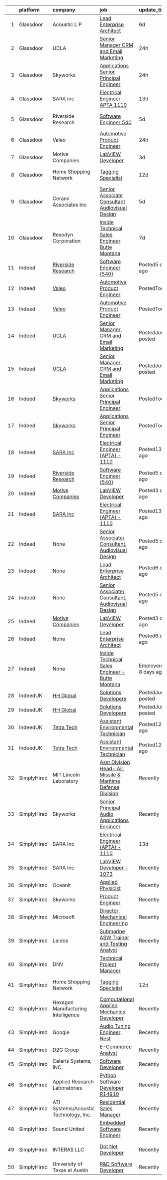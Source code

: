 

|    | platform    | company                                                                 | job                                                                                                                                                                                                                                                                                                                                                                                                                                                                                                                                                                                                                                                                                                                                                                                                                                                                                                        | update_time               | location                              |
|---:|:------------|:------------------------------------------------------------------------|:-----------------------------------------------------------------------------------------------------------------------------------------------------------------------------------------------------------------------------------------------------------------------------------------------------------------------------------------------------------------------------------------------------------------------------------------------------------------------------------------------------------------------------------------------------------------------------------------------------------------------------------------------------------------------------------------------------------------------------------------------------------------------------------------------------------------------------------------------------------------------------------------------------------|:--------------------------|:--------------------------------------|
|  1 | Glassdoor   | Acoustic  L P                                                           | [Lead Enterprise Architect](https://www.glassdoor.com/partner/jobListing.htm?pos=107&ao=1136043&s=58&guid=0000017e29066d759f08e4f7c38bae13&src=GD_JOB_AD&t=SR&vt=w&cs=1_7b157b37&cb=1641365794413&jobListingId=1007534420460&jrtk=3-0-1fokgcrddn59g801-1fokgcrdqhiig800-487a49d69d6a910e-)                                                                                                                                                                                                                                                                                                                                                                                                                                                                                                                                                                                                                 | 6d                        | Atlanta, GA                           |
|  2 | Glassdoor   | UCLA                                                                    | [Senior Manager  CRM and Email Marketing](https://www.glassdoor.com/partner/jobListing.htm?pos=109&ao=1136043&s=58&guid=0000017e29066d759f08e4f7c38bae13&src=GD_JOB_AD&t=SR&vt=w&cs=1_f64e41e9&cb=1641365794413&jobListingId=1007543934480&jrtk=3-0-1fokgcrddn59g801-1fokgcrdqhiig800-ccdd4bbbc4d3cce9-)                                                                                                                                                                                                                                                                                                                                                                                                                                                                                                                                                                                                   | 24h                       | Los Angeles, CA                       |
|  3 | Glassdoor   | Skyworks                                                                | [Applications Senior Principal Engineer](https://www.glassdoor.com/partner/jobListing.htm?pos=108&ao=1136043&s=58&guid=0000017e29066d759f08e4f7c38bae13&src=GD_JOB_AD&t=SR&vt=w&cs=1_c640aedd&cb=1641365794413&jobListingId=1007543460858&jrtk=3-0-1fokgcrddn59g801-1fokgcrdqhiig800-6b0e448e682dee1c-)                                                                                                                                                                                                                                                                                                                                                                                                                                                                                                                                                                                                    | 24h                       | Woburn, MA                            |
|  4 | Glassdoor   | SARA Inc                                                                | [Electrical Engineer  APTA    1110](https://www.glassdoor.com/partner/jobListing.htm?pos=102&ao=1136043&s=58&guid=0000017e29066d759f08e4f7c38bae13&src=GD_JOB_AD&t=SR&vt=w&ea=1&cs=1_7f86ac88&cb=1641365794412&jobListingId=1007524177286&jrtk=3-0-1fokgcrddn59g801-1fokgcrdqhiig800-db398a8041e26548-)                                                                                                                                                                                                                                                                                                                                                                                                                                                                                                                                                                                                    | 13d                       | Cypress, CA                           |
|  5 | Glassdoor   | Riverside Research                                                      | [Software Engineer  540 ](https://www.glassdoor.com/partner/jobListing.htm?pos=103&ao=1136043&s=58&guid=0000017e29066d759f08e4f7c38bae13&src=GD_JOB_AD&t=SR&vt=w&ea=1&cs=1_637db831&cb=1641365794412&jobListingId=1007534909620&jrtk=3-0-1fokgcrddn59g801-1fokgcrdqhiig800-0d1f3b0d6b3b2bf9-)                                                                                                                                                                                                                                                                                                                                                                                                                                                                                                                                                                                                              | 5d                        | Wright Patterson AFB, OH              |
|  6 | Glassdoor   | Valeo                                                                   | [Automotive Product Engineer](https://www.glassdoor.com/partner/jobListing.htm?pos=106&ao=1136043&s=58&guid=0000017e29066d759f08e4f7c38bae13&src=GD_JOB_AD&t=SR&vt=w&ea=1&cs=1_51a085f9&cb=1641365794413&jobListingId=1007542494027&jrtk=3-0-1fokgcrddn59g801-1fokgcrdqhiig800-c81a9a4c953dd994-)                                                                                                                                                                                                                                                                                                                                                                                                                                                                                                                                                                                                          | 24h                       | Auburn Hills, MI                      |
|  7 | Glassdoor   | Motive Companies                                                        | [LabVIEW Developer](https://www.glassdoor.com/partner/jobListing.htm?pos=104&ao=1136043&s=58&guid=0000017e29066d759f08e4f7c38bae13&src=GD_JOB_AD&t=SR&vt=w&ea=1&cs=1_4de02a21&cb=1641365794412&jobListingId=1007537681475&jrtk=3-0-1fokgcrddn59g801-1fokgcrdqhiig800-e0c043a7954a6a8c-)                                                                                                                                                                                                                                                                                                                                                                                                                                                                                                                                                                                                                    | 3d                        | Long Beach, CA                        |
|  8 | Glassdoor   | Home Shopping Network                                                   | [Tagging Specialist](https://www.glassdoor.com/partner/jobListing.htm?pos=101&ao=1110586&s=58&guid=0000017e29066d759f08e4f7c38bae13&src=GD_JOB_AD&t=SR&vt=w&cs=1_e86037ac&cb=1641365794412&jobListingId=1007525147072&cpc=3BA4CE39D5B5DEF5&jrtk=3-0-1fokgcrddn59g801-1fokgcrdqhiig800-48a1508b1631b302--6NYlbfkN0BYr7dwEXCdhG3t-sSvbIuYshF1gTRsO_m2T9chwVZfF9SGHDaIx8nCPT3LBdc2bCZbiATK19GuqqTS0pdq-HyAhdZmL3IX8_AkSnadGtjgJRZFK4iVeRohESqK6T2F8c3az9icbqaUB7K3ZxKTqDBaUYlKYePP-s59MpX4TzWDlZ9Km4CRVHVZM_11oHw7kv8UdM7CrfbjBof4Ku9i4RkDFUR-db0jqPP0ItcBjkXl630omZWouVVW4TUYiCSbVPhi-2Bh7qcdPc73uEaSeS453znQGm7SEcJ_NyrdhwyCU5sEusocNyMkZ5WeHqaBTwKNfZWDOF2RzNCC5r9M8pXYSopQS6f3U8uIxVoVxfB5Cy3h4mB-8kcADJkz0duwf1-MG2VDe3yobWVMdqC50luvMxxFAjutZjbyXs6vidyGlA%3D%3D)                                                                                                                                       | 12d                       | West Chester, PA                      |
|  9 | Glassdoor   | Cerami   Associates Inc                                                 | [Senior Associate  Consultant  Audiovisual Design](https://www.glassdoor.com/partner/jobListing.htm?pos=105&ao=1136043&s=58&guid=0000017e29066d759f08e4f7c38bae13&src=GD_JOB_AD&t=SR&vt=w&ea=1&cs=1_6f124cad&cb=1641365794413&jobListingId=1007534942478&jrtk=3-0-1fokgcrddn59g801-1fokgcrdqhiig800-e678d5e5359bfe92-)                                                                                                                                                                                                                                                                                                                                                                                                                                                                                                                                                                                     | 5d                        | New York, NY                          |
| 10 | Glassdoor   | Resodyn Corporation                                                     | [Inside Technical Sales Engineer   Butte Montana](https://www.glassdoor.com/partner/jobListing.htm?pos=110&ao=1110586&s=58&guid=0000017e29066d759f08e4f7c38bae13&src=GD_JOB_AD&t=SR&vt=w&ea=1&cs=1_dcbc56db&cb=1641365794414&jobListingId=1007532648823&cpc=3BA4CE39D5B5DEF5&jrtk=3-0-1fokgcrddn59g801-1fokgcrdqhiig800-5ef03b6451718e4b--6NYlbfkN0C0w0Hs4K-FXB-op-AEaD4F38yU7_A8mJekhK3sBcHv1-WVzNdV1zlHPYf3A5hskYD9KSujo9Z1zpC7iYriLtKiDngAhJlZaigDutiCKUcxfwgmGMn88fTV4_EEdgNMdiIR36MzU9ejvYGf2inhkWpmRvSpGbyPjdzZc9PvAsgUwW5Sp0k9rvVl3ACVRyBqJY1N9BIlIxfvUJB4F6LrVBivYmNyA9lYXdivOMgbWbJYjDjd0agxc_Frdqgt91canZWyX5wtcyWzpf9HMGyEIrrhtQk-rvlMJC5z5bv2He8Mdeu6eOh20K6UQ7aiKDoatAc4SnE2zeqVUEn88bT1UlQ2XyOP4as0INPFGrcUW2ZXEoMOycGREgLyRyCT3DaQgrPmcfDCA-wKPPkfqvFj1nYO6ci9w3rI1xn1v8y2pRxKbmRBTLePGxEU9KqizQPhW9eLB1axidocsQ4oflPp6QsgBlxQXIGUIlX4bVMUrKz0U6mrxtAWiyN8DAtB324VTi5lVM5tcWoYmXSeKk6vOK3a) | 7d                        | United States                         |
| 11 | Indeed      | [Riverside Research](https://www.indeed.com/cmp/Riverside-Research)     | [Software Engineer (540)](https://www.indeed.com/company/Riverside-Research/jobs/Software-Engineer-0d1f3b0d6b3b2bf9?fccid=d81796328c01c258&vjs=3)                                                                                                                                                                                                                                                                                                                                                                                                                                                                                                                                                                                                                                                                                                                                                          | Posted5 days ago          | Wright-Patterson AFB, OH              |
| 12 | Indeed      | [Valeo](https://www.indeed.com/cmp/Valeo)                               | [Automotive Product Engineer](https://www.indeed.com/company/Valeo/jobs/Automotive-Product-Engineer-c81a9a4c953dd994?fccid=ffac1b3685b3c240&vjs=3)                                                                                                                                                                                                                                                                                                                                                                                                                                                                                                                                                                                                                                                                                                                                                         | PostedToday               | Auburn Hills, MI 48326                |
| 13 | Indeed      | [Valeo](https://www.indeed.com/cmp/Valeo)                               | [Automotive Product Engineer](https://www.indeed.com/company/Valeo/jobs/Automotive-Product-Engineer-c81a9a4c953dd994?fccid=ffac1b3685b3c240&vjs=3)                                                                                                                                                                                                                                                                                                                                                                                                                                                                                                                                                                                                                                                                                                                                                         | PostedToday               | Auburn Hills, MI 48326                |
| 14 | Indeed      | [UCLA](https://www.indeed.com/cmp/University-of-California-Los-Angeles) | [Senior Manager, CRM and Email Marketing](https://www.indeed.com/rc/clk?jk=ccdd4bbbc4d3cce9&fccid=ab0ef6192557a06f&vjs=3)                                                                                                                                                                                                                                                                                                                                                                                                                                                                                                                                                                                                                                                                                                                                                                                  | PostedJust posted         | Los Angeles, CA                       |
| 15 | Indeed      | [UCLA](https://www.indeed.com/cmp/University-of-California-Los-Angeles) | [Senior Manager, CRM and Email Marketing](https://www.indeed.com/rc/clk?jk=ccdd4bbbc4d3cce9&fccid=ab0ef6192557a06f&vjs=3)                                                                                                                                                                                                                                                                                                                                                                                                                                                                                                                                                                                                                                                                                                                                                                                  | PostedJust posted         | Los Angeles, CA                       |
| 16 | Indeed      | [Skyworks](https://www.indeed.com/cmp/Skyworks-Solutions)               | [Applications Senior Principal Engineer](https://www.indeed.com/rc/clk?jk=6b0e448e682dee1c&fccid=dd65ff8c995d54b5&vjs=3)                                                                                                                                                                                                                                                                                                                                                                                                                                                                                                                                                                                                                                                                                                                                                                                   | PostedToday               | Woburn, MA 01801                      |
| 17 | Indeed      | [Skyworks](https://www.indeed.com/cmp/Skyworks-Solutions)               | [Applications Senior Principal Engineer](https://www.indeed.com/rc/clk?jk=6b0e448e682dee1c&fccid=dd65ff8c995d54b5&vjs=3)                                                                                                                                                                                                                                                                                                                                                                                                                                                                                                                                                                                                                                                                                                                                                                                   | PostedToday               | Woburn, MA 01801                      |
| 18 | Indeed      | [SARA Inc](https://www.indeed.com/cmp/Sara-Inc)                         | [Electrical Engineer (APTA) - 1110](https://www.indeed.com/company/SARA-Inc/jobs/Electrical-Engineer-db398a8041e26548?fccid=545833f11825ab18&vjs=3)                                                                                                                                                                                                                                                                                                                                                                                                                                                                                                                                                                                                                                                                                                                                                        | Posted13 days ago         | Cypress, CA 90630                     |
| 19 | Indeed      | [Riverside Research](https://www.indeed.com/cmp/Riverside-Research)     | [Software Engineer (540)](https://www.indeed.com/company/Riverside-Research/jobs/Software-Engineer-0d1f3b0d6b3b2bf9?fccid=d81796328c01c258&vjs=3)                                                                                                                                                                                                                                                                                                                                                                                                                                                                                                                                                                                                                                                                                                                                                          | Posted5 days ago          | Wright-Patterson AFB, OH              |
| 20 | Indeed      | [Motive Companies](https://www.indeed.com/cmp/Motive-Companies)         | [LabVIEW Developer](https://www.indeed.com/rc/clk?jk=e0c043a7954a6a8c&fccid=c7f676be7d6eba00&vjs=3)                                                                                                                                                                                                                                                                                                                                                                                                                                                                                                                                                                                                                                                                                                                                                                                                        | Posted3 days ago          | Long Beach, CA                        |
| 21 | Indeed      | [SARA Inc](https://www.indeed.com/cmp/Sara-Inc)                         | [Electrical Engineer (APTA) - 1110](https://www.indeed.com/company/SARA-Inc/jobs/Electrical-Engineer-db398a8041e26548?fccid=545833f11825ab18&vjs=3)                                                                                                                                                                                                                                                                                                                                                                                                                                                                                                                                                                                                                                                                                                                                                        | Posted13 days ago         | Cypress, CA 90630                     |
| 22 | Indeed      | None                                                                    | [Senior Associate/ Consultant, Audiovisual Design](https://www.indeed.com/rc/clk?jk=e678d5e5359bfe92&fccid=ee167795eb27358c&vjs=3)                                                                                                                                                                                                                                                                                                                                                                                                                                                                                                                                                                                                                                                                                                                                                                         | Posted5 days ago          | New York, NY 10018 (Murray Hill area) |
| 23 | Indeed      | None                                                                    | [Lead Enterprise Architect](https://www.indeed.com/rc/clk?jk=487a49d69d6a910e&fccid=a1a21b2550e7871e&vjs=3)                                                                                                                                                                                                                                                                                                                                                                                                                                                                                                                                                                                                                                                                                                                                                                                                | Posted6 days ago          | Atlanta, GA 30346+1 location          |
| 24 | Indeed      | None                                                                    | [Senior Associate/ Consultant, Audiovisual Design](https://www.indeed.com/rc/clk?jk=e678d5e5359bfe92&fccid=ee167795eb27358c&vjs=3)                                                                                                                                                                                                                                                                                                                                                                                                                                                                                                                                                                                                                                                                                                                                                                         | Posted5 days ago          | New York, NY 10018 (Murray Hill area) |
| 25 | Indeed      | [Motive Companies](https://www.indeed.com/cmp/Motive-Companies)         | [LabVIEW Developer](https://www.indeed.com/rc/clk?jk=e0c043a7954a6a8c&fccid=c7f676be7d6eba00&vjs=3)                                                                                                                                                                                                                                                                                                                                                                                                                                                                                                                                                                                                                                                                                                                                                                                                        | Posted3 days ago          | Long Beach, CA                        |
| 26 | Indeed      | None                                                                    | [Lead Enterprise Architect](https://www.indeed.com/rc/clk?jk=487a49d69d6a910e&fccid=a1a21b2550e7871e&vjs=3)                                                                                                                                                                                                                                                                                                                                                                                                                                                                                                                                                                                                                                                                                                                                                                                                | Posted6 days ago          | Atlanta, GA 30346+1 location          |
| 27 | Indeed      | None                                                                    | [Inside Technical Sales Engineer - Butte Montana](https://www.indeed.com/pagead/clk?mo=r&ad=-6NYlbfkN0C0w0Hs4K-FXB-op-AEaD4F38yU7_A8mJekhK3sBcHv1-WVzNdV1zlHPYf3A5hskYD9KSujo9Z1zpC7iYriLtKiDngAhJlZaigDutiCKUcxfwgmGMn88fTV4_EEdgNMdiIR36MzU9ejvYGf2inhkWpmqurEEGePyrcdcUmTloJouo_RCGlCB26MaAkKIELz7t4BTG28A_tILU2-OAbP7-q1SvYLz5mGf75zEAmQ_u9myOO3kAWpE7O4i59Xe1ruxlAF0wojrldbRvzzygyEFETf8JAiGpq7jT2HzwoWkpMsjRRZnvYxuJpWNf3ww8IbDBkDyRAqtOr7ncB51B2AmSJoLdkWxaHHO5SpbcBMuouL3IMA3mlxltuQeFFw4UcZYX_7JScLYsY8qN2r9RhiED0SoPvWqPJgkWnuvQJwPrjMf1-EHv_nctMMi6BuGMcia2ni74pwzBuFEXMwjd2WZmy-c0LLPxg0k6pGxADB1bjStCPUCxVsSvWWpYSQWbc217Q4Q00Ypkgq0g==&p=8&fvj=1&vjs=3)                                                                                                                                                                                                                                      | EmployerActive 8 days ago | United States                         |
| 28 | IndeedUK    | [HH Global](https://uk.indeed.com/cmp/Hh-Global)                        | [Solutions Developers](https://uk.indeed.com/rc/clk?jk=c3a67f27189de3da&fccid=f56b6a05a62ad446&vjs=3)                                                                                                                                                                                                                                                                                                                                                                                                                                                                                                                                                                                                                                                                                                                                                                                                      | PostedJust posted         | Cirencester GL7 2BD                   |
| 29 | IndeedUK    | [HH Global](https://uk.indeed.com/cmp/Hh-Global)                        | [Solutions Developers](https://uk.indeed.com/rc/clk?jk=c3a67f27189de3da&fccid=f56b6a05a62ad446&vjs=3)                                                                                                                                                                                                                                                                                                                                                                                                                                                                                                                                                                                                                                                                                                                                                                                                      | PostedJust posted         | Cirencester GL7 2BD                   |
| 30 | IndeedUK    | [Tetra Tech](https://uk.indeed.com/cmp/Tetra-Tech)                      | [Assistant Environmental Technician](https://uk.indeed.com/rc/clk?jk=29a9240c109fe4d6&fccid=997110e6d9c4c093&vjs=3)                                                                                                                                                                                                                                                                                                                                                                                                                                                                                                                                                                                                                                                                                                                                                                                        | Posted12 days ago         | Leicester                             |
| 31 | IndeedUK    | [Tetra Tech](https://uk.indeed.com/cmp/Tetra-Tech)                      | [Assistant Environmental Technician](https://uk.indeed.com/rc/clk?jk=29a9240c109fe4d6&fccid=997110e6d9c4c093&vjs=3)                                                                                                                                                                                                                                                                                                                                                                                                                                                                                                                                                                                                                                                                                                                                                                                        | Posted12 days ago         | Leicester                             |
| 32 | SimplyHired | MIT Lincoln Laboratory                                                  | [Asst Division Head- Air, Missile & Maritime Defense Division](https://www.simplyhired.com/job/KFJegKFo9NMlubA8-OjItBhsBHKBRs9cxvNaiiVPCV25LS5KbTSJoQ?q=acoustic+developer)                                                                                                                                                                                                                                                                                                                                                                                                                                                                                                                                                                                                                                                                                                                                | Recently                  | Lexington, MA                         |
| 33 | SimplyHired | Skyworks                                                                | [Senior Principal Audio Applications Engineer](https://www.simplyhired.com/job/pArG57a1-BjXPybgX1xi04Hug6qLZn68LR2mmpUZ6FmLbUKi-L5ihQ?q=acoustic+developer)                                                                                                                                                                                                                                                                                                                                                                                                                                                                                                                                                                                                                                                                                                                                                | Recently                  | Beaverton, OR                         |
| 34 | SimplyHired | SARA Inc                                                                | [Electrical Engineer (APTA) - 1110](https://www.simplyhired.com/job/El-FYJAEGKVMoPg4pn6x0mHji7GqJ2s-QRYsAm4w-bRRtcild2Bm1Q?q=acoustic+developer)                                                                                                                                                                                                                                                                                                                                                                                                                                                                                                                                                                                                                                                                                                                                                           | 13d                       | Cypress, CA                           |
| 35 | SimplyHired | SARA Inc                                                                | [LabVIEW Developer - 1073](https://www.simplyhired.com/job/VMuHij43f_jYzt6K670r8BkNzHWECYM-zCE3U4y_iGMB-sVufMZDvQ?q=acoustic+developer)                                                                                                                                                                                                                                                                                                                                                                                                                                                                                                                                                                                                                                                                                                                                                                    | Recently                  | Cypress, CA                           |
| 36 | SimplyHired | Oceanit                                                                 | [Applied Physicist](https://www.simplyhired.com/job/SC41egP_8QyFJ2TcfIYTT4Ro-GHqkfBJAbQOFFOEQWQJmBNVUXYfNg?q=acoustic+developer)                                                                                                                                                                                                                                                                                                                                                                                                                                                                                                                                                                                                                                                                                                                                                                           | Recently                  | Honolulu, HI                          |
| 37 | SimplyHired | Skyworks                                                                | [Product Engineer](https://www.simplyhired.com/job/iJcpdVkM5oIdTiOYdWFU6h4xkGqPiTGhEAiReAORzys7rRfESsIoaw?q=acoustic+developer)                                                                                                                                                                                                                                                                                                                                                                                                                                                                                                                                                                                                                                                                                                                                                                            | Recently                  | Beaverton, OR                         |
| 38 | SimplyHired | Microsoft                                                               | [Director, Mechanical Engineering](https://www.simplyhired.com/job/CnZzDE4xntPzRVOCqVHhLcuQ8uIvFQlsiZwTEaz1H-A5dfWG8IzgiQ?q=acoustic+developer)                                                                                                                                                                                                                                                                                                                                                                                                                                                                                                                                                                                                                                                                                                                                                            | Recently                  | Mountain View, CA                     |
| 39 | SimplyHired | Leidos                                                                  | [Submarine ASW Trainer and Testing Analyst](https://www.simplyhired.com/job/j0l1YJWxHRuVFpUnJUcxwJTbSIBEIYfYez2a8z_n8VDjKp7PT9Xipw?q=acoustic+developer)                                                                                                                                                                                                                                                                                                                                                                                                                                                                                                                                                                                                                                                                                                                                                   | Recently                  | Bethesda, MD                          |
| 40 | SimplyHired | DNV                                                                     | [Technical Project Manager](https://www.simplyhired.com/job/AHQndL0U_MovET83OMtBTolnvBbRg2dVN0b9KWa6quCtIv-RxMOOpQ?q=acoustic+developer)                                                                                                                                                                                                                                                                                                                                                                                                                                                                                                                                                                                                                                                                                                                                                                   | Recently                  | Seattle, WA                           |
| 41 | SimplyHired | Home Shopping Network                                                   | [Tagging Specialist](https://www.simplyhired.com/job/a_-LqltWqKk_L3R2hsB9HwGiLs-ed42D9wySQFw1a4a3y8TDkdbY0A?q=acoustic+developer)                                                                                                                                                                                                                                                                                                                                                                                                                                                                                                                                                                                                                                                                                                                                                                          | 12d                       | West Chester, PA                      |
| 42 | SimplyHired | Hexagon Manufacturing Intelligence                                      | [Computational Applied Mechanics Developer](https://www.simplyhired.com/job/2zpJnxjGaeVYVrHYAs8Us4LuxWlKv0E6jPnXrMxWfWjlWSKmraQiwA?q=acoustic+developer)                                                                                                                                                                                                                                                                                                                                                                                                                                                                                                                                                                                                                                                                                                                                                   | Recently                  | United States                         |
| 43 | SimplyHired | Google                                                                  | [Audio Tuning Engineer, Nest](https://www.simplyhired.com/job/KtNlrp9999t6i-3vqa2cufPB4xEWi5hddN45Mbzr3MyGUq9xDdf8kA?q=acoustic+developer)                                                                                                                                                                                                                                                                                                                                                                                                                                                                                                                                                                                                                                                                                                                                                                 | Recently                  | San Diego, CA                         |
| 44 | SimplyHired | D2G Group                                                               | [E-Commerce Analyst](https://www.simplyhired.com/job/2aIlzGo9prT5m7qGrEhdYjY1bV8eM9aObqCEbDMc1Zstx8FET8sULA?q=acoustic+developer)                                                                                                                                                                                                                                                                                                                                                                                                                                                                                                                                                                                                                                                                                                                                                                          | Recently                  | Fall River, MA                        |
| 45 | SimplyHired | Celeris Systems, INC.                                                   | [Software Developer](https://www.simplyhired.com/job/lOE342oK1_r8Yz5QU1xlRo16oP_kC5z643KqM5DUD-kK7il5_YnbMg?q=acoustic+developer)                                                                                                                                                                                                                                                                                                                                                                                                                                                                                                                                                                                                                                                                                                                                                                          | Recently                  | Keyport, WA                           |
| 46 | SimplyHired | Applied Research Laboratories                                           | [Python Software Developer R14910](https://www.simplyhired.com/job/WZP6tXUxFwxAIzZ402VaeK_auIgn9gdwn1jTZEiXbqSjLLFIpJI0BQ?q=acoustic+developer)                                                                                                                                                                                                                                                                                                                                                                                                                                                                                                                                                                                                                                                                                                                                                            | Recently                  | Austin, TX                            |
| 47 | SimplyHired | ATI Systems/Acoustic Technology, Inc.                                   | [Residential Sales Manager](https://www.simplyhired.com/job/ItU3ACu3mcYO9LKEujIcFFDAWqHtUeLKkH51Mp-Wrj4M3QlPswR_Sg?q=acoustic+developer)                                                                                                                                                                                                                                                                                                                                                                                                                                                                                                                                                                                                                                                                                                                                                                   | Recently                  | Boston, MA                            |
| 48 | SimplyHired | Sound United                                                            | [Embedded Software Engineer](https://www.simplyhired.com/job/Iiv9msLkzGyxpX4b7Pc-uzmC-NQszP9XqcV9ea3Tcavu-WUn6wCIQg?q=acoustic+developer)                                                                                                                                                                                                                                                                                                                                                                                                                                                                                                                                                                                                                                                                                                                                                                  | Recently                  | Carlsbad, CA                          |
| 49 | SimplyHired | INTERAS LLC                                                             | [Dot Net Developer](https://www.simplyhired.com/job/F1Kh3CpNAKAFoxt11C8eX29HBY-FEMIQW41UU0UctYkTws8mDdOIeg?q=acoustic+developer)                                                                                                                                                                                                                                                                                                                                                                                                                                                                                                                                                                                                                                                                                                                                                                           | Recently                  | Los Angeles, CA                       |
| 50 | SimplyHired | University of Texas at Austin                                           | [R&D Software Developer](https://www.simplyhired.com/job/vqHuy_oZJgXYZ1HSMIdDPj22ukbWjaDArX3G_rEkMwPmFtnM5JtubQ?q=acoustic+developer)                                                                                                                                                                                                                                                                                                                                                                                                                                                                                                                                                                                                                                                                                                                                                                      | Recently                  | Austin, TX                            |